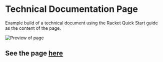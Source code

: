 # Technical Documentation Page

Example build of a technical document using the Racket Quick Start guide as the content of the page.

![Preview of page](https://user-images.githubusercontent.com/105559727/260772565-2a98b1a7-9d16-40b0-b0a2-f9be612c0ee6.png)


## See the page [here](https://tdrw27.github.io/technical-document/)

